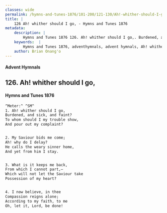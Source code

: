 ```yaml
---
classes: wide
permalink: /hymns-and-tunes-1876/101-200/121-130/Ah!-whither-should-I-go,/
title: |
    126 Ah! whither should I go, - Hymns and Tunes 1876
metadata:
    description: |
        Hymns and Tunes 1876 126. Ah! whither should I go,. Burdened, and sick, and faint? To whom should I my trouble show, And pour out my complaint? 
    keywords:  |
        Hymns and Tunes 1876, adventhymnals, advent hymnals, Ah! whither should I go,, Burdened, and sick, and faint?, 
    author: Brian Onang'o
---
```


#### Advent Hymnals
## 126. Ah! whither should I go,
####  Hymns and Tunes 1876

```txt
^Meter:^ ^SM^
1. Ah! whither should I go,
Burdened, and sick, and faint?
To whom should I my trouble show,
And pour out my complaint?


2. My Saviour bids me come;
Ah! why do I delay?
He calls the weary sinner home,
And yet from him I stay.


3. What is it keeps me back,
From which I cannot part,—
Which will not let the Saviour take
Possession of my heart?


4. I now believe, in thee
Compassion reigns alone; 
According to my faith, to me 
Oh, let it, Lord, be done!
```